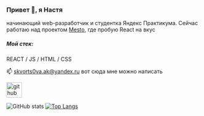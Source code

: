 ### Привет 👋, я Настя

начинающий web-разработчик и студентка Яндекс Практикума.
Сейчас работаю над проектом [Mesto](https://github.com/AnSkvortsova/mesto-react), где пробую React на вкус
##### Мой стек:  
REACT / JS / HTML / CSS

📫 skvorts0va.ak@yandex.ru вот сюда мне можно написать 

[<img src='https://cdn.jsdelivr.net/npm/simple-icons@3.0.1/icons/github.svg' alt='github' height='40'>](https://github.com/AnSkvortsova) 

![GitHub stats](https://github-readme-stats.vercel.app/api?username=AnSkvortsova&show_icons=true) [![Top Langs](https://github-readme-stats.vercel.app/api/top-langs/?username=AnSkvortsova)](https://github.com/anuraghazra/github-readme-stats)
